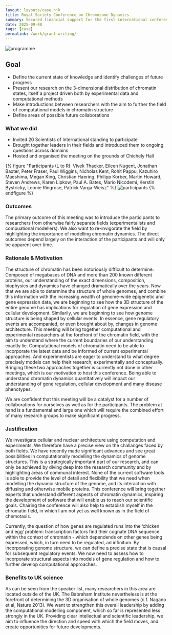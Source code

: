 ```yaml
---
layout: layouts/case.njk
title: Royal Society Conference on Chromosome Dynamics
summary: Secured financial support for the first international conference on computational models of Chromosome Dynamics.
date: 2025-09-08
tags: [case]
permalink: /work/grant-writing/
---
```


![programme](/images/programme.png)


## Goal 
- Define the current state of knowledge and identify challenges of future progress
- Present our research on the 3-dimensional distribution of chromatin states, itself a project driven both by experimental data and computational methods
- Make introductions between researchers with the aim to further the field of computational models in chromatin structure
- Define areas of possible future collaborations


### What we did
- Invited 20 Scientists of International standing to participate 
- Brought together leaders in their fields and introduced them to ongoing questions across domains
- Hosted and organised the meeting on the grounds of Chichely Hall



{% figure "Participants (L to R): Vivek Thacker, Eileen Nugent, Jonathan	Baxter, Peter Fraser, Paul Wiggins, Nicholas Kent, Rohit Pappu, Kazuhiro Maeshima, Megan King, Christian Haering, Philipp Korber, Martin	Howard, Steven Andrews, Karen Lipkow, Paul A. Bates, Mario	Nicodemi, Kerstin Bystricky, Leonie	Ringrose, Patrick Varga-Weisz" %}
![participants](/images/particpants.jpg)
{% endfigure %}

### Outcomes

The primary outcome of this meeting was to introduce the participants to researchers from otherwise fairly separate fields (experimentalists and compuational modellers). We also want to re-invigorate the field by highlighting the importance of modelling chromatin dynamics. The direct outcomes depend largely on the interaction of the participants and will only be apparent over time.
	


### Rationale & Motivation
The structure of chromatin has been notoriously difficult to determine. Composed of megabases of DNA and more than 200 known different proteins, our understanding of the exact dimensions, composition, biophysics and dynamics have changed dramatically over the years. Now that we are able to determine the structure of whole genomes, and combine this information with the increasing wealth of genome-wide epigenetic and gene expression data, we are beginning to see how the 3D structure of the entire genome has implications for regulation of gene expression and cellular development. Similarily, we are beginning to see how genome structure is being shaped by cellular events. In essence, gene regulatory events are accompanied, or even brought about by, changes in genome architecture.
This meeting will bring together computational and experimental researchers at the forefront of the chromatin field, with the aim to understand where the current boundaries of our understanding exactly lie. Computational models of chromatin need to be able to incorporate the latest data and be informed of current experimental approaches. And experimentists are eager to understand to what degree precisely models can help their research, experimentally and conceptually. Bringing these two approaches together is currently not done in other meetings, which is our motivation to host this conference. 
Being able to understand chromatin dynamics quantitatively will impact our understanding of gene regulation, cellular development and many disease phenotypes. 


We are confident that this meeting will be a catalyst for a number of collaborations for ourselves as well as for the participants. The problem at hand is a fundamental and large one which will require the combined effort of many research groups to make significant progress. 


### Justification
We investigate cellular and nuclear architecture using computation and experiments. We therefore have a precise view on the challanges faced by both fields. We have recently made significant advances and see great possibilities in computationally modelling the dynamics of genome structures. This is a strategically important part of our research, and can only be achieved by diving deep into the research community and by highlighting areas of communal interest. None of the current software tools is able to provide the level of detail and flexibility that we need when modelling the dynamic structure of the genome, and its interaction with diffusing and otherwise mobile proteins. This conference will bring together experts that understand different aspects of chromatin dynamics, inspiring the development of software that will enable us to reach our scientific goals. Chairing the conference will also help to establish myself in the chromatin field, in which I am not yet as well known as in the field of chemotaxis. 


Currently, the question of how genes are regulated runs into the ‘chicken and egg’ problem: transcription factors find their cognate DNA sequence within the context of chromatin - which dependends on other genes being expressed, which, in turn need to be regulated, ad infinitum. By incorporating genome structure, we can define a precise state that is causal for subsequent regulatory events. We now need to assess how to incorporate structural aspects into models of gene regulation and how to further develop computational approaches. 

### Benefits to UK science
As can be seen from the speaker list, many researchers in this area are located outside of the UK. The Babraham Institute nevertheless is at the forefront of determining the 3D organisation of whole genomes (c.f. Nagano et al, Nature 2013). We want to strengthen this overall leadership by adding the computational modelling component, which so far is represented less strongly in the UK. Providing clear intellectual and scientific leadership, we aim to influence the direction and speed with which the field moves, and create opportunities for future developments. 
